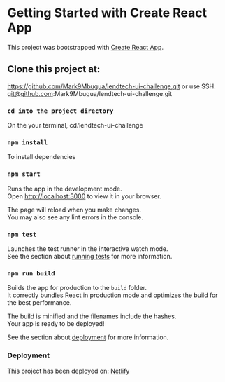 # Getting Started with Create React App

This project was bootstrapped with [Create React App](https://github.com/facebook/create-react-app).

## Clone this project at:

https://github.com/Mark9Mbugua/lendtech-ui-challenge.git or use SSH: git@github.com:Mark9Mbugua/lendtech-ui-challenge.git

### `cd into the project directory`

On the your terminal, cd/lendtech-ui-challenge

### `npm install`

To install dependencies

### `npm start`

Runs the app in the development mode.\
Open [http://localhost:3000](http://localhost:3000) to view it in your browser.

The page will reload when you make changes.\
You may also see any lint errors in the console.

### `npm test`

Launches the test runner in the interactive watch mode.\
See the section about [running tests](https://facebook.github.io/create-react-app/docs/running-tests) for more information.

### `npm run build`

Builds the app for production to the `build` folder.\
It correctly bundles React in production mode and optimizes the build for the best performance.

The build is minified and the filenames include the hashes.\
Your app is ready to be deployed!

See the section about [deployment](https://facebook.github.io/create-react-app/docs/deployment) for more information.

### Deployment

This project has been deployed on: [Netlify](https://www.netlify.com/)
